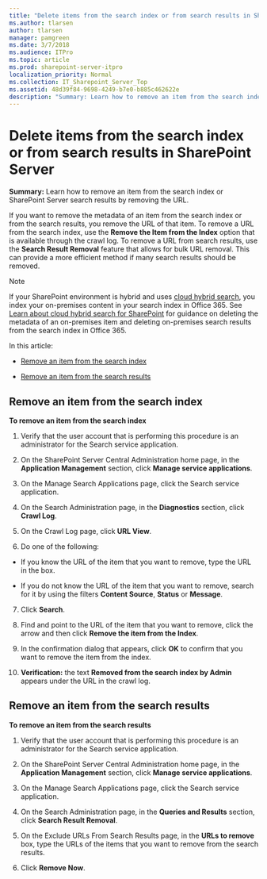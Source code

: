 ```yaml
---
title: "Delete items from the search index or from search results in SharePoint Server"
ms.author: tlarsen
author: tlarsen
manager: pamgreen
ms.date: 3/7/2018
ms.audience: ITPro
ms.topic: article
ms.prod: sharepoint-server-itpro
localization_priority: Normal
ms.collection: IT_Sharepoint_Server_Top
ms.assetid: 48d39f84-9698-4249-b7e0-b885c462622e
description: "Summary: Learn how to remove an item from the search index or SharePoint Server search results by removing the URL."
---
```


# Delete items from the search index or from search results in SharePoint Server

 **Summary:** Learn how to remove an item from the search index or SharePoint Server search results by removing the URL. 
  
If you want to remove the metadata of an item from the search index or from the search results, you remove the URL of that item. To remove a URL from the search index, use the **Remove the Item from the Index** option that is available through the crawl log. To remove a URL from search results, use the **Search Result Removal** feature that allows for bulk URL removal. This can provide a more efficient method if many search results should be removed. 
  
> [!NOTE]
> If your SharePoint environment is hybrid and uses [cloud hybrid search](https://support.office.com/en-us/article/Learn-about-cloud-hybrid-search-for-SharePoint-af830951-8ddf-48b2-8340-179c1cc4d291?ui=en-US&amp;rs=en-US&amp;ad=US), you index your on-premises content in your search index in Office 365. See [Learn about cloud hybrid search for SharePoint](https://support.office.com/en-us/article/Learn-about-cloud-hybrid-search-for-SharePoint-af830951-8ddf-48b2-8340-179c1cc4d291?ui=en-US&amp;rs=en-US&amp;ad=US) for guidance on deleting the metadata of an on-premises item and deleting on-premises search results from the search index in Office 365. 
  
In this article:
  
- [Remove an item from the search index](#proc1)
    
- [Remove an item from the search results](#proc2)
    
## Remove an item from the search index
<a name="proc1"> </a>

 **To remove an item from the search index**
  
1. Verify that the user account that is performing this procedure is an administrator for the Search service application.
    
2. On the SharePoint Server Central Administration home page, in the **Application Management** section, click **Manage service applications**.
    
3. On the Manage Search Applications page, click the Search service application. 
    
4. On the Search Administration page, in the **Diagnostics** section, click **Crawl Log**.
    
5. On the Crawl Log page, click **URL View**.
    
6. Do one of the following: 
    
  - If you know the URL of the item that you want to remove, type the URL in the box.
    
  - If you do not know the URL of the item that you want to remove, search for it by using the filters **Content Source**, **Status** or **Message**.
    
7. Click **Search**.
    
8. Find and point to the URL of the item that you want to remove, click the arrow and then click **Remove the item from the Index**.
    
9. In the confirmation dialog that appears, click **OK** to confirm that you want to remove the item from the index. 
    
10. **Verification:** the text **Removed from the search index by Admin** appears under the URL in the crawl log. 
    
## Remove an item from the search results
<a name="proc2"> </a>

 **To remove an item from the search results**
  
1. Verify that the user account that is performing this procedure is an administrator for the Search service application.
    
2. On the SharePoint Server Central Administration home page, in the **Application Management** section, click **Manage service applications**.
    
3. On the Manage Search Applications page, click the Search service application. 
    
4. On the Search Administration page, in the **Queries and Results** section, click **Search Result Removal**.
    
5. On the Exclude URLs From Search Results page, in the **URLs to remove** box, type the URLs of the items that you want to remove from the search results. 
    
6. Click **Remove Now**.
    

